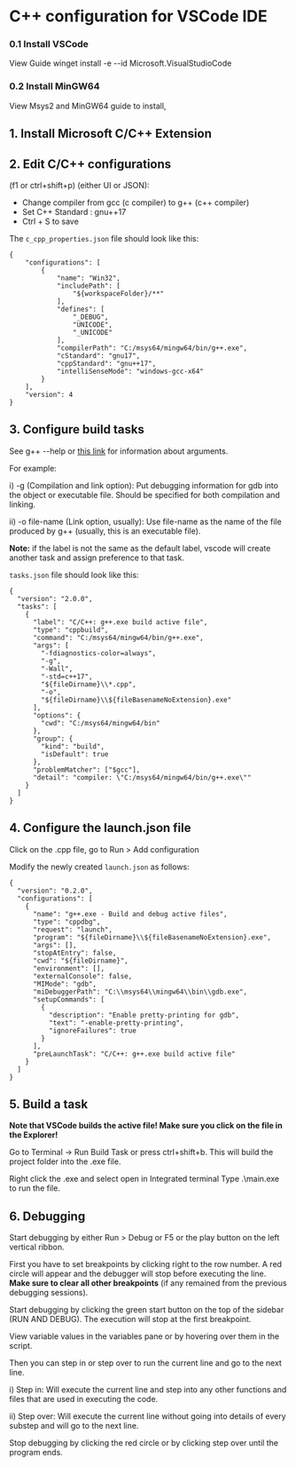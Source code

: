 # C++ configuration for VSCode IDE

### 0.1 Install VSCode

View Guide
winget install -e --id Microsoft.VisualStudioCode

### 0.2 Install MinGW64

View Msys2 and MinGW64 guide to install,

## 1. Install Microsoft C/C++ Extension

## 2. Edit C/C++ configurations

(f1 or ctrl+shift+p) (either UI or JSON):

- Change compiler from gcc (c compiler) to g++ (c++ compiler)
- Set C++ Standard : gnu++17
- Ctrl + S to save

The `c_cpp_properties.json` file should look like this:

```
{
    "configurations": [
        {
            "name": "Win32",
            "includePath": [
                "${workspaceFolder}/**"
            ],
            "defines": [
                "_DEBUG",
                "UNICODE",
                "_UNICODE"
            ],
            "compilerPath": "C:/msys64/mingw64/bin/g++.exe",
            "cStandard": "gnu17",
            "cppStandard": "gnu++17",
            "intelliSenseMode": "windows-gcc-x64"
        }
    ],
    "version": 4
}
```

## 3. Configure build tasks

See g++ --help or [this link](https://www.cs.bu.edu/fac/gkollios/cs113/Usingg++.html) for information about arguments.

For example:

i) -g (Compilation and link option): Put debugging information for gdb into the object or executable file. Should be specified for both compilation and linking.

ii) -o file-name (Link option, usually): Use file-name as the name of the file produced by g++ (usually, this is an executable file).

**Note:** if the label is not the same as the default label, vscode will create another task and assign preference to that task.

`tasks.json` file should look like this:

```
{
  "version": "2.0.0",
  "tasks": [
    {
      "label": "C/C++: g++.exe build active file",
      "type": "cppbuild",
      "command": "C:/msys64/mingw64/bin/g++.exe",
      "args": [
        "-fdiagnostics-color=always",
        "-g",
        "-Wall",
        "-std=c++17",
        "${fileDirname}\\*.cpp",
        "-o",
        "${fileDirname}\\${fileBasenameNoExtension}.exe"
      ],
      "options": {
        "cwd": "C:/msys64/mingw64/bin"
      },
      "group": {
        "kind": "build",
        "isDefault": true
      },
      "problemMatcher": ["$gcc"],
      "detail": "compiler: \"C:/msys64/mingw64/bin/g++.exe\""
    }
  ]
}
```

## 4. Configure the launch.json file

Click on the .cpp file, go to Run > Add configuration

Modify the newly created `launch.json` as follows:

```
{
  "version": "0.2.0",
  "configurations": [
    {
      "name": "g++.exe - Build and debug active files",
      "type": "cppdbg",
      "request": "launch",
      "program": "${fileDirname}\\${fileBasenameNoExtension}.exe",
      "args": [],
      "stopAtEntry": false,
      "cwd": "${fileDirname}",
      "environment": [],
      "externalConsole": false,
      "MIMode": "gdb",
      "miDebuggerPath": "C:\\msys64\\mingw64\\bin\\gdb.exe",
      "setupCommands": [
        {
          "description": "Enable pretty-printing for gdb",
          "text": "-enable-pretty-printing",
          "ignoreFailures": true
        }
      ],
      "preLaunchTask": "C/C++: g++.exe build active file"
    }
  ]
}

```

## 5. Build a task

**Note that VSCode builds the active file! Make sure you click on the file in the Explorer!**

Go to Terminal -> Run Build Task or press ctrl+shift+b. This will build the project folder into the .exe file.

Right click the .exe and select open in Integrated terminal
Type .\main.exe to run the file.

## 6. Debugging

Start debugging by either Run > Debug or F5 or the play button on the left vertical ribbon.

First you have to set breakpoints by clicking right to the row number. A red circle will appear and the debugger will stop before executing the line.
**Make sure to clear all other breakpoints** (if any remained from the previous debugging sessions).

Start debugging by clicking the green start button on the top of the sidebar (RUN AND DEBUG).
The execution will stop at the first breakpoint.

View variable values in the variables pane or by hovering over them in the script.

Then you can step in or step over to run the current line and go to the next line.

i) Step in: Will execute the current line and step into any other functions and files that are used in executing the code.

ii) Step over: Will execute the current line without going into details of every substep and will go to the next line.

Stop debugging by clicking the red circle or by clicking step over until the program ends.
